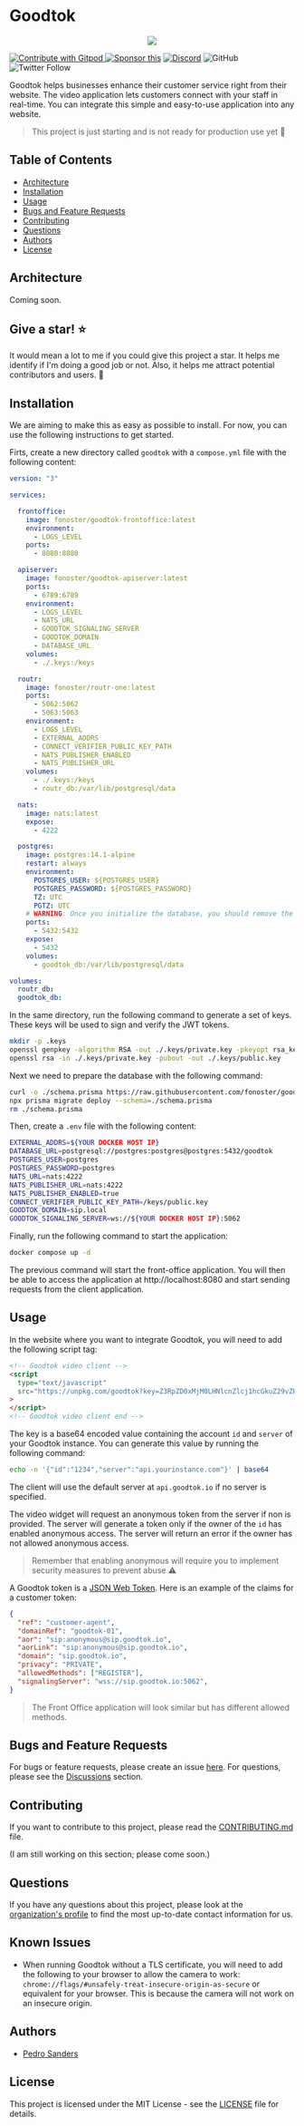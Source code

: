# Goodtok

<div align="center">
  <p align="center">
    <a href="https://goodtok.com" target="_blank" rel="noopener">
      <img src="https://github.com/fonoster/goodtok/blob/main/assets/repo-banner.png" />
    </a>
  </p>
</div>

<a href="https://gitpod.io/#https://github.com/fonoster/goodtok"> <img src="https://img.shields.io/badge/Contribute%20with-Gitpod-908a85?logo=gitpod" alt="Contribute with Gitpod" />
</a> [![Sponsor this](https://img.shields.io/static/v1?label=Sponsor&message=%E2%9D%A4&logo=GitHub&link=https://github.com/sponsors/fonoster)](https://github.com/sponsors/fonoster) [![Discord](https://img.shields.io/discord/1016419835455996076?color=5865F2&label=Discord&logo=discord&logoColor=white)](https://discord.gg/4QWgSz4hTC) ![GitHub](https://img.shields.io/github/license/fonoster/goodtok?color=%2347b96d) ![Twitter Follow](https://img.shields.io/twitter/follow/fonoster?style=social)

Goodtok helps businesses enhance their customer service right from their website. The video application lets customers connect with your staff in real-time. You can integrate this simple and easy-to-use application into any website.

> This project is just starting and is not ready for production use yet 🚧

## Table of Contents

- [Architecture](#architecture)
- [Installation](#installation)
- [Usage](#usage)
- [Bugs and Feature Requests](#bugs-and-feature-requests)
- [Contributing](#contributing)
- [Questions](#questions)
- [Authors](#authors)
- [License](#license)

## Architecture

Coming soon.

## Give a star! ⭐

It would mean a lot to me if you could give this project a star. It helps me identify if I'm doing a good job or not. Also, it helps me attract potential contributors and users. 🙏

## Installation

We are aiming to make this as easy as possible to install. For now, you can use the following instructions to get started.

Firts, create a new directory called `goodtok` with a `compose.yml` file with the following content:

```yaml
version: "3"

services:

  frontoffice:
    image: fonoster/goodtok-frontoffice:latest
    environment:
      - LOGS_LEVEL
    ports:
      - 8080:8080

  apiserver:
    image: fonoster/goodtok-apiserver:latest
    ports:
      - 6789:6789
    environment:
      - LOGS_LEVEL
      - NATS_URL
      - GOODTOK_SIGNALING_SERVER
      - GOODTOK_DOMAIN
      - DATABASE_URL
    volumes:
      - ./.keys:/keys

  routr:
    image: fonoster/routr-one:latest
    ports:
      - 5062:5062
      - 5063:5063
    environment:
      - LOGS_LEVEL
      - EXTERNAL_ADDRS
      - CONNECT_VERIFIER_PUBLIC_KEY_PATH
      - NATS_PUBLISHER_ENABLED
      - NATS_PUBLISHER_URL
    volumes:
      - ./.keys:/keys
      - routr_db:/var/lib/postgresql/data

  nats:
    image: nats:latest
    expose:
      - 4222

  postgres:
    image: postgres:14.1-alpine
    restart: always
    environment:
      POSTGRES_USER: ${POSTGRES_USER}
      POSTGRES_PASSWORD: ${POSTGRES_PASSWORD}
      TZ: UTC
      PGTZ: UTC
    # WARNING: Once you initialize the database, you should remove the following line
    ports:
      - 5432:5432
    expose:
      - 5432
    volumes:
      - goodtok_db:/var/lib/postgresql/data

volumes:
  routr_db:
  goodtok_db:
```

In the same directory, run the following command to generate a set of keys. These keys will be used to sign and verify the JWT tokens.

```bash
mkdir -p .keys
openssl genpkey -algorithm RSA -out ./.keys/private.key -pkeyopt rsa_keygen_bits:4096
openssl rsa -in ./.keys/private.key -pubout -out ./.keys/public.key
```

Next we need to prepare the database with the following command:

```bash
curl -o ./schema.prisma https://raw.githubusercontent.com/fonoster/goodtok/main/mods/apiserver/schema.prisma
npx prisma migrate deploy --schema=./schema.prisma
rm ./schema.prisma
```

Then, create a `.env` file with the following content:

```bash
EXTERNAL_ADDRS=${YOUR DOCKER HOST IP}
DATABASE_URL=postgresql://postgres:postgres@postgres:5432/goodtok
POSTGRES_USER=postgres
POSTGRES_PASSWORD=postgres
NATS_URL=nats:4222
NATS_PUBLISHER_URL=nats:4222
NATS_PUBLISHER_ENABLED=true
CONNECT_VERIFIER_PUBLIC_KEY_PATH=/keys/public.key
GOODTOK_DOMAIN=sip.local
GOODTOK_SIGNALING_SERVER=ws://${YOUR DOCKER HOST IP}:5062
```

Finally, run the following command to start the application:

```bash
docker compose up -d
```

The previous command will start the front-office application. You will then be able to access the application at http://localhost:8080 and start sending requests from the client application.

## Usage

In the website where you want to integrate Goodtok, you will need to add the following script tag:

```html
<!-- Goodtok video client -->
<script
  type="text/javascript"
  src="https://unpkg.com/goodtok?key=Z3RpZD0xMjM0LHNlcnZlcj1hcGkuZ29vZHRvay5pbyxjdXN0b21lcj10b2tlbg==&token=OPTIONAL_CUSTOMER_TOKEN"
>
</script>
<!-- Goodtok video client end -->
```

The key is a base64 encoded value containing the account `id` and `server` of your Goodtok instance. You can generate this value by running the following command:

```bash
echo -n '{"id":"1234","server":"api.yourinstance.com"}' | base64
```

The client will use the default server at `api.goodtok.io` if no server is specified.

The video widget will request an anonymous token from the server if non is provided. The server will generate a token only if the owner of the `id` has enabled anonymous access. The server will return an error if the owner has not allowed anonymous access.

> Remember that enabling anonymous will require you to implement security measures to prevent abuse ⚠️

A Goodtok token is a [JSON Web Token](https://jwt.io/). Here is an example of the claims for a customer token:

```json
{
  "ref": "customer-agent",
  "domainRef": "goodtok-01",
  "aor": "sip:anonymous@sip.goodtok.io",
  "aorLink": "sip:anonymous@sip.goodtok.io",
  "domain": "sip.goodtok.io",
  "privacy": "PRIVATE",
  "allowedMethods": ["REGISTER"],
  "signalingServer": "wss://sip.goodtok.io:5062",
}
```

> The Front Office application will look similar but has different allowed methods.

## Bugs and Feature Requests

For bugs or feature requests, please create an issue [here](https://github.com/fonoster/goodtok/issues). For questions, please see the [Discussions](https://github.com/fonoster/goodtok/discussions) section.

## Contributing

If you want to contribute to this project, please read the [CONTRIBUTING.md](CONTRIBUTING.md) file.

(I am still working on this section; please come soon.)

## Questions

If you have any questions about this project, please look at the [organization's profile](https://github.com/fonoster) to find the most up-to-date contact information for us.

## Known Issues

- When running Goodtok without a TLS certificate, you will need to add the following to your browser to allow the camera to work: `chrome://flags/#unsafely-treat-insecure-origin-as-secure` or equivalent for your browser. This is because the camera will not work on an insecure origin.

## Authors

- [Pedro Sanders](https://github.com/fonoster)

## License

This project is licensed under the MIT License - see the [LICENSE](LICENSE) file for details.

